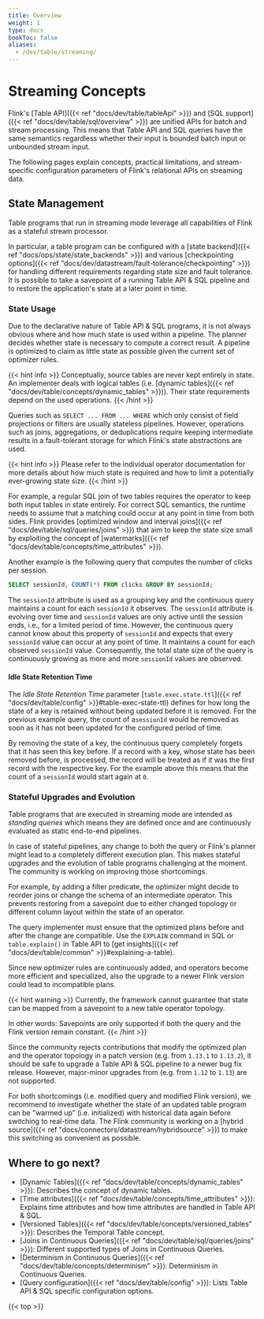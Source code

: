 ```yaml
---
title: Overview
weight: 1
type: docs
bookToc: false
aliases:
  - /dev/table/streaming/
---
```

<!--
Licensed to the Apache Software Foundation (ASF) under one
or more contributor license agreements.  See the NOTICE file
distributed with this work for additional information
regarding copyright ownership.  The ASF licenses this file
to you under the Apache License, Version 2.0 (the
"License"); you may not use this file except in compliance
with the License.  You may obtain a copy of the License at

  http://www.apache.org/licenses/LICENSE-2.0

Unless required by applicable law or agreed to in writing,
software distributed under the License is distributed on an
"AS IS" BASIS, WITHOUT WARRANTIES OR CONDITIONS OF ANY
KIND, either express or implied.  See the License for the
specific language governing permissions and limitations
under the License.
-->

# Streaming Concepts

Flink's [Table API]({{< ref "docs/dev/table/tableApi" >}}) and [SQL support]({{< ref "docs/dev/table/sql/overview" >}}) are unified APIs for batch and stream processing.
This means that Table API and SQL queries have the same semantics regardless whether their input is bounded batch input or unbounded stream input.

The following pages explain concepts, practical limitations, and stream-specific configuration parameters of Flink's relational APIs on streaming data.

State Management
----------------

Table programs that run in streaming mode leverage all capabilities of Flink as a stateful stream
processor.

In particular, a table program can be configured with a [state backend]({{< ref "docs/ops/state/state_backends" >}})
and various [checkpointing options]({{< ref "docs/dev/datastream/fault-tolerance/checkpointing" >}})
for handling different requirements regarding state size and fault tolerance. It is possible to take
a savepoint of a running Table API & SQL pipeline and to restore the application's state at a later
point in time.

### State Usage

Due to the declarative nature of Table API & SQL programs, it is not always obvious where and how much
state is used within a pipeline. The planner decides whether state is necessary to compute a correct
result. A pipeline is optimized to claim as little state as possible given the current set of optimizer
rules.

{{< hint info >}}
Conceptually, source tables are never kept entirely in state. An implementer deals with logical tables
(i.e. [dynamic tables]({{< ref "docs/dev/table/concepts/dynamic_tables" >}})). Their state requirements
depend on the used operations.
{{< /hint >}}

Queries such as `SELECT ... FROM ... WHERE` which only consist of field projections or filters are usually
stateless pipelines. However, operations such as joins, aggregations, or deduplications require keeping
intermediate results in a fault-tolerant storage for which Flink's state abstractions are used.

{{< hint info >}}
Please refer to the individual operator documentation for more details about how much state is required
and how to limit a potentially ever-growing state size.
{{< /hint >}}

For example, a regular SQL join of two tables requires the operator to keep both input tables in state
entirely. For correct SQL semantics, the runtime needs to assume that a matching could occur at any
point in time from both sides. Flink provides [optimized window and interval joins]({{< ref "docs/dev/table/sql/queries/joins" >}})
that aim to keep the state size small by exploiting the concept of [watermarks]({{< ref "docs/dev/table/concepts/time_attributes" >}}).

Another example is the following query that computes the number of clicks per session.

```sql
SELECT sessionId, COUNT(*) FROM clicks GROUP BY sessionId;
```

The `sessionId` attribute is used as a grouping key and the continuous query maintains a count
for each `sessionId` it observes. The `sessionId` attribute is evolving over time and `sessionId`
values are only active until the session ends, i.e., for a limited period of time. However, the
continuous query cannot know about this property of `sessionId` and expects that every `sessionId`
value can occur at any point of time. It maintains a count for each observed `sessionId` value.
Consequently, the total state size of the query is continuously growing as more and more `sessionId`
values are observed.

#### Idle State Retention Time

The *Idle State Retention Time* parameter [`table.exec.state.ttl`]({{< ref "docs/dev/table/config" >}}#table-exec-state-ttl)
defines for how long the state of a key is retained without being updated before it is removed.
For the previous example query, the count of a`sessionId` would be removed as soon as it has not
been updated for the configured period of time.

By removing the state of a key, the continuous query completely forgets that it has seen this key
before. If a record with a key, whose state has been removed before, is processed, the record will
be treated as if it was the first record with the respective key. For the example above this means
that the count of a `sessionId` would start again at `0`.

### Stateful Upgrades and Evolution

Table programs that are executed in streaming mode are intended as *standing queries* which means they
are defined once and are continuously evaluated as static end-to-end pipelines.

In case of stateful pipelines, any change to both the query or Flink's planner might lead to a completely
different execution plan. This makes stateful upgrades and the evolution of table programs challenging
at the moment. The community is working on improving those shortcomings.

For example, by adding a filter predicate, the optimizer might decide to reorder joins or change the
schema of an intermediate operator. This prevents restoring from a savepoint due to either changed
topology or different column layout within the state of an operator.

The query implementer must ensure that the optimized plans before and after the change are compatible.
Use the `EXPLAIN` command in SQL or `table.explain()` in Table API to [get insights]({{< ref "docs/dev/table/common" >}}#explaining-a-table).

Since new optimizer rules are continuously added, and operators become more efficient and specialized,
also the upgrade to a newer Flink version could lead to incompatible plans.

{{< hint warning >}}
Currently, the framework cannot guarantee that state can be mapped from a savepoint to a new table
operator topology.

In other words: Savepoints are only supported if both the query and the Flink version remain constant.
{{< /hint >}}

Since the community rejects contributions that modify the optimized plan and the operator topology
in a patch version (e.g. from `1.13.1` to `1.13.2`), it should be safe to upgrade a Table API & SQL
pipeline to a newer bug fix release. However, major-minor upgrades from (e.g. from `1.12` to `1.13`)
are not supported.

For both shortcomings (i.e. modified query and modified Flink version), we recommend to investigate
whether the state of an updated table program can be "warmed up" (i.e. initialized) with historical
data again before switching to real-time data. The Flink community is working on a [hybrid source]({{< ref "docs/connectors/datastream/hybridsource" >}})
to make this switching as convenient as possible.


Where to go next?
-----------------

* [Dynamic Tables]({{< ref "docs/dev/table/concepts/dynamic_tables" >}}): Describes the concept of dynamic tables.
* [Time attributes]({{< ref "docs/dev/table/concepts/time_attributes" >}}): Explains time attributes and how time attributes are handled in Table API & SQL.
* [Versioned Tables]({{< ref "docs/dev/table/concepts/versioned_tables" >}}): Describes the Temporal Table concept.
* [Joins in Continuous Queries]({{< ref "docs/dev/table/sql/queries/joins" >}}): Different supported types of Joins in Continuous Queries.
* [Determinism in Continuous Queries]({{< ref "docs/dev/table/concepts/determinism" >}}): Determinism in Continuous Queries.
* [Query configuration]({{< ref "docs/dev/table/config" >}}): Lists Table API & SQL specific configuration options.

{{< top >}}

